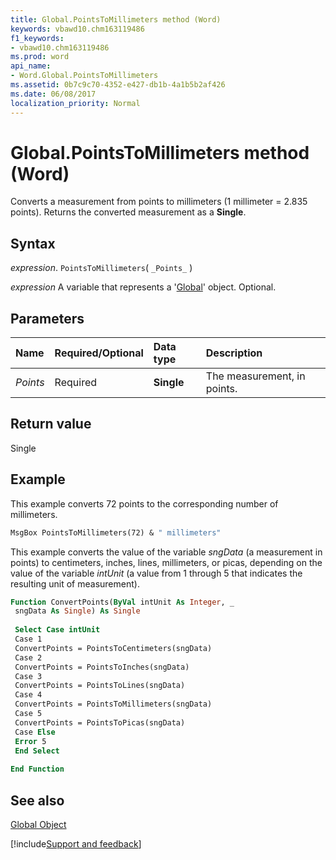 ```yaml
---
title: Global.PointsToMillimeters method (Word)
keywords: vbawd10.chm163119486
f1_keywords:
- vbawd10.chm163119486
ms.prod: word
api_name:
- Word.Global.PointsToMillimeters
ms.assetid: 0b7c9c70-4352-e427-db1b-4a1b5b2af426
ms.date: 06/08/2017
localization_priority: Normal
---
```



# Global.PointsToMillimeters method (Word)

Converts a measurement from points to millimeters (1 millimeter = 2.835 points). Returns the converted measurement as a  **Single**.


## Syntax

_expression_. `PointsToMillimeters`( `_Points_` )

_expression_ A variable that represents a '[Global](Word.Global.md)' object. Optional.


## Parameters



|Name|Required/Optional|Data type|Description|
|:-----|:-----|:-----|:-----|
| _Points_|Required| **Single**|The measurement, in points.|

## Return value

Single


## Example

This example converts 72 points to the corresponding number of millimeters.


```vb
MsgBox PointsToMillimeters(72) & " millimeters"
```

This example converts the value of the variable  _sngData_ (a measurement in points) to centimeters, inches, lines, millimeters, or picas, depending on the value of the variable _intUnit_ (a value from 1 through 5 that indicates the resulting unit of measurement).




```vb
Function ConvertPoints(ByVal intUnit As Integer, _ 
 sngData As Single) As Single 
 
 Select Case intUnit 
 Case 1 
 ConvertPoints = PointsToCentimeters(sngData) 
 Case 2 
 ConvertPoints = PointsToInches(sngData) 
 Case 3 
 ConvertPoints = PointsToLines(sngData) 
 Case 4 
 ConvertPoints = PointsToMillimeters(sngData) 
 Case 5 
 ConvertPoints = PointsToPicas(sngData) 
 Case Else 
 Error 5 
 End Select 
 
End Function
```


## See also


[Global Object](Word.Global.md)

[!include[Support and feedback](~/includes/feedback-boilerplate.md)]